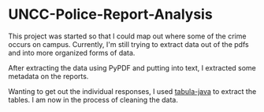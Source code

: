 # UNCC-Police-Report-Analysis

This project was started so that I could map out where some of the crime occurs on campus.
Currently, I'm still trying to extract data out of the pdfs and into more organized forms of data.

After extracting the data using PyPDF and putting into text, I extracted some metadata on the reports.

Wanting to get out the individual responses, I used [tabula-java](https://github.com/tabulapdf/tabula-java) to extract the tables.
I am now in the process of cleaning the data.